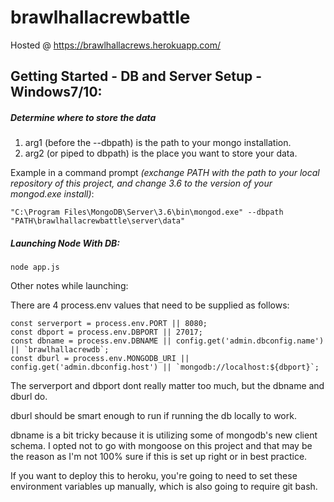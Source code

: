 # brawlhallacrewbattle

Hosted @ https://brawlhallacrews.herokuapp.com/

## Getting Started - DB and Server Setup - Windows7/10:

##### Determine where to store the data

1. arg1 (before the --dbpath) is the path to your mongo installation. 
2. arg2 (or piped to dbpath) is the place you want to store your data.

Example in a command prompt *(exchange PATH with the path to your local repository of this project, and change 3.6 to the version of your mongod.exe install)*: 

```
"C:\Program Files\MongoDB\Server\3.6\bin\mongod.exe" --dbpath "PATH\brawlhallacrewbattle\server\data"
```

##### Launching Node With DB:

```
node app.js
```

Other notes while launching:

There are 4 process.env values that need to be supplied as follows:

```
const serverport = process.env.PORT || 8080;
const dbport = process.env.DBPORT || 27017;
const dbname = process.env.DBNAME || config.get('admin.dbconfig.name') || `brawlhallacrewdb`;
const dburl = process.env.MONGODB_URI || config.get('admin.dbconfig.host') || `mongodb://localhost:${dbport}`;
```

The serverport and dbport dont really matter too much, but the dbname and dburl do.

dburl should be smart enough to run if running the db locally to work.

dbname is a bit tricky because it is utilizing some of mongodb's new client schema. I opted not to go with mongoose on this project and that may be the reason as I'm not 100% sure if this is set up right or in best practice.

If you want to deploy this to heroku, you're going to need to set these environment variables up manually, which is also going to require git bash.